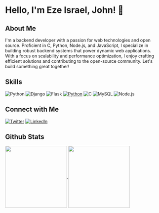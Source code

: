 # Hello, I'm Eze Israel, John! 👋

## About Me
I'm a backend developer with a passion for web technologies and open source. Proficient in C, Python, Node.js, and JavaScript, I specialize in building robust backend systems that power dynamic web applications. With a focus on scalability and performance optimization, I enjoy crafting efficient solutions and contributing to the open-source community. Let's build something great together!

## Skills
![Python](https://img.shields.io/badge/Python-3776AB?style=for-the-badge&logo=python&logoColor=white)
![Django](https://img.shields.io/badge/Django-092E20?style=for-the-badge&logo=django&logoColor=white)
![Flask](https://img.shields.io/badge/Flask-000000?style=for-the-badge&logo=flask&logoColor=white)
[![Python](https://img.shields.io/badge/Python-3.8-blue?style=flat&logo=python&logoColor=white)](https://www.python.org/)
![C](https://img.shields.io/badge/C-A8B9CC?style=for-the-badge&logo=c&logoColor=white)
![MySQL](https://img.shields.io/badge/MySQL-4479A1?style=for-the-badge&logo=mysql&logoColor=white)
![Node.js](https://img.shields.io/badge/Node.js-339933?style=for-the-badge&logo=nodedotjs&logoColor=white)



## Connect with Me
[![Twitter](https://img.shields.io/badge/Twitter-ezeisraeljohn-1da1f2?style=flat&logo=twitter&logoColor=white)](https://twitter.com/ezeisraeljohn)
[![LinkedIn](https://img.shields.io/badge/LinkedIn-ezeisraeljohn-blue?style=flat&logo=linkedin&logoColor=white)](https://www.linkedin.com/in/ezeisraeljohn/)

## Github Stats
<a href="https://github.com/ezeisraeljohn/github-readme-stats">
  <img height=200 align="center" src="https://github-readme-stats.vercel.app/api?username=ezeisraeljohn" />
</a>
<a href="https://github.com/ezeisraeljohn/convoychat">
  <img height=200 align="center" src="https://github-readme-stats.vercel.app/api/top-langs?username=ezeisraeljohn&layout=compact&langs_count=8&card_width=320" />
</a>




